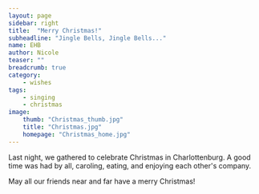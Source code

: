 ```yaml
---
layout: page
sidebar: right
title:  "Merry Christmas!"
subheadline: "Jingle Bells, Jingle Bells..."
name: EHB
author: Nicole
teaser: ""
breadcrumb: true
category:
    - wishes
tags:
    - singing
    - christmas
image:
    thumb: "Christmas_thumb.jpg"
    title: "Christmas.jpg"
    homepage: "Christmas_home.jpg"
---
```


Last night, we gathered to celebrate Christmas in Charlottenburg. A good time was had by all, caroling, eating, and enjoying each other's company. 

May all our friends near and far have a merry Christmas!
